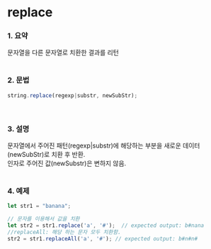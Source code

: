 # replace
### 1. 요약
문자열을 다른 문자열로 치환한 결과를 리턴
<br /><br />

### 2. 문법
```javascript
string.replace(regexp|substr, newSubStr);
```
<br />

### 3. 설명
문자열에서 주어진 패턴(regexp|substr)에 해당하는 부분을 새로운 데이터(newSubStr)로 치환 후 반환.  
인자로 주어진 값(newSubstr)은 변하지 않음.
<br /><br />

### 4. 예제
```javascript
let str1 = "banana";

// 문자를 이용해서 값을 치환
let str2 = str1.replace('a', '#');  // expected output: b#nana
//replaceAll: 해당 하는 문자 모두 치환함.
str2 = str1.replaceAll('a', '#'); // expected output: b#n#n#
```